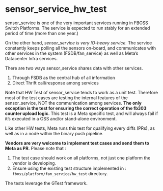 # sensor_service_hw_test


 sensor_service is one of the very important services running in FBOSS Switch Platforms. The service is expected to run stably for an extended period of time (more than one year.)

On the other hand, *sensor_service is very IO-heavy service.* The service constantly keeps polling all the sensors on-board, and communicates with other services in the system (FSDB/fan_service) as well as Meta’s Datacenter Infra services.

 There are two ways sensor_service shares data with other services.

1. Through FSDB as the central hub of all information
2. Direct Thrift call/response among services

 Note that HW Test of sensor_service tends to work as a unit test. Therefore most of the test cases are testing the internal features of the sensor_service, NOT the communication among services. **The only exception is the test for ensuring the correct operation of the fb303 counter upload logic.** This test is a Meta specific test, and will always fail if it’s executed in a OSS and/or stand-alone environment.

 Like other HW tests, Meta runs this test for qualifying every diffs (PRs), as well as in a node within the binary push pipeline.

 **Vendors are very welcome to implement test cases and send them to Meta as PR.** Please note that :
1. The test case should work on all platforms, not just one platform the vendor is developing.
2. Ensure using the existing test structure implemented in : `fboss/platform/fan_service/hw_test` directory.

The tests leverage the GTest framework.
